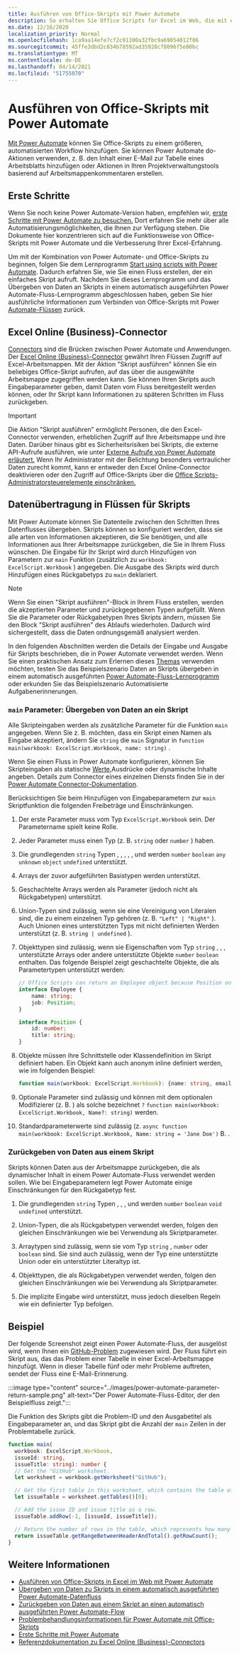 ```yaml
---
title: Ausführen von Office-Skripts mit Power Automate
description: So erhalten Sie Office Scripts for Excel im Web, die mit einem Power Automate-Workflow arbeiten.
ms.date: 12/16/2020
localization_priority: Normal
ms.openlocfilehash: 1ca9aa14efe7cf2c91100a32fbc9a69054012f06
ms.sourcegitcommit: 45ffe3dbd2c834b78592ad35928cf8096f5e80bc
ms.translationtype: MT
ms.contentlocale: de-DE
ms.lasthandoff: 04/14/2021
ms.locfileid: "51755070"
---
```

# <a name="run-office-scripts-with-power-automate"></a>Ausführen von Office-Skripts mit Power Automate

[Mit Power Automate](https://flow.microsoft.com) können Sie Office-Skripts zu einem größeren, automatisierten Workflow hinzufügen. Sie können Power Automate do-Aktionen verwenden, z. B. den Inhalt einer E-Mail zur Tabelle eines Arbeitsblatts hinzufügen oder Aktionen in Ihren Projektverwaltungstools basierend auf Arbeitsmappenkommentaren erstellen.

## <a name="getting-started"></a>Erste Schritte

Wenn Sie noch keine Power Automate-Version haben, empfehlen wir, [erste Schritte mit Power Automate zu besuchen.](/power-automate/getting-started) Dort erfahren Sie mehr über alle Automatisierungsmöglichkeiten, die Ihnen zur Verfügung stehen. Die Dokumente hier konzentrieren sich auf die Funktionsweise von Office-Skripts mit Power Automate und die Verbesserung Ihrer Excel-Erfahrung.

Um mit der Kombination von Power Automate- und Office-Skripts zu beginnen, folgen Sie dem Lernprogramm [Start using scripts with Power Automate](../tutorials/excel-power-automate-manual.md). Dadurch erfahren Sie, wie Sie einen Fluss erstellen, der ein einfaches Skript aufruft. Nachdem Sie dieses Lernprogramm und das Übergeben von Daten an Skripts in einem automatisch ausgeführten Power Automate-Fluss-Lernprogramm abgeschlossen haben, geben Sie hier ausführliche Informationen zum Verbinden von Office-Skripts mit Power [Automate-Flüssen](../tutorials/excel-power-automate-trigger.md) zurück.

## <a name="excel-online-business-connector"></a>Excel Online (Business)-Connector

[Connectors](/connectors/connectors) sind die Brücken zwischen Power Automate und Anwendungen. Der [Excel Online (Business)-Connector](/connectors/excelonlinebusiness) gewährt Ihren Flüssen Zugriff auf Excel-Arbeitsmappen. Mit der Aktion "Skript ausführen" können Sie ein beliebiges Office-Skript aufrufen, auf das über die ausgewählte Arbeitsmappe zugegriffen werden kann. Sie können Ihren Skripts auch Eingabeparameter geben, damit Daten vom Fluss bereitgestellt werden können, oder Ihr Skript kann Informationen zu späteren Schritten im Fluss zurückgeben.

> [!IMPORTANT]
> Die Aktion "Skript ausführen" ermöglicht Personen, die den Excel-Connector verwenden, erheblichen Zugriff auf Ihre Arbeitsmappe und ihre Daten. Darüber hinaus gibt es Sicherheitsrisiken bei Skripts, die externe API-Aufrufe ausführen, wie unter [Externe Aufrufe von Power Automate erläutert.](external-calls.md) Wenn Ihr Administrator mit der Belichtung besonders vertraulicher Daten zurecht kommt, kann er entweder den Excel Online-Connector deaktivieren oder den Zugriff auf Office-Skripts über die [Office Scripts-Administratorsteuerelemente einschränken.](/microsoft-365/admin/manage/manage-office-scripts-settings)

## <a name="data-transfer-in-flows-for-scripts"></a>Datenübertragung in Flüssen für Skripts

Mit Power Automate können Sie Datenteile zwischen den Schritten Ihres Datenflusses übergeben. Skripts können so konfiguriert werden, dass sie alle arten von Informationen akzeptieren, die Sie benötigen, und alle Informationen aus Ihrer Arbeitsmappe zurückgeben, die Sie in Ihrem Fluss wünschen. Die Eingabe für Ihr Skript wird durch Hinzufügen von Parametern zur `main` Funktion (zusätzlich zu `workbook: ExcelScript.Workbook` ) angegeben. Die Ausgabe des Skripts wird durch Hinzufügen eines Rückgabetyps zu `main` deklariert.

> [!NOTE]
> Wenn Sie einen "Skript ausführen"-Block in Ihrem Fluss erstellen, werden die akzeptierten Parameter und zurückgegebenen Typen aufgefüllt. Wenn Sie die Parameter oder Rückgabetypen Ihres Skripts ändern, müssen Sie den Block "Skript ausführen" des Ablaufs wiederholen. Dadurch wird sichergestellt, dass die Daten ordnungsgemäß analysiert werden.

In den folgenden Abschnitten werden die Details der Eingabe und Ausgabe für Skripts beschrieben, die in Power Automate verwendet werden. Wenn Sie einen praktischen Ansatz zum Erlernen dieses [Themas](../resources/scenarios/task-reminders.md) verwenden möchten, testen Sie das Beispielszenario Daten an Skripts übergeben in einem automatisch ausgeführten [Power Automate-Fluss-Lernprogramm](../tutorials/excel-power-automate-trigger.md) oder erkunden Sie das Beispielszenario Automatisierte Aufgabenerinnerungen.

### <a name="main-parameters-passing-data-to-a-script"></a>`main` Parameter: Übergeben von Daten an ein Skript

Alle Skripteingaben werden als zusätzliche Parameter für die Funktion `main` angegeben. Wenn Sie z. B. möchten, dass ein Skript einen Namen als Eingabe akzeptiert, ändern Sie `string` die `main` Signatur in `function main(workbook: ExcelScript.Workbook, name: string)` .

Wenn Sie einen Fluss in Power Automate konfigurieren, können Sie Skripteingaben als statische [Werte,](/power-automate/use-expressions-in-conditions)Ausdrücke oder dynamische Inhalte angeben. Details zum Connector eines einzelnen Diensts finden Sie in der [Power Automate Connector-Dokumentation](/connectors/).

Berücksichtigen Sie beim Hinzufügen von Eingabeparametern zur `main` Skriptfunktion die folgenden Freibeträge und Einschränkungen.

1. Der erste Parameter muss vom Typ `ExcelScript.Workbook` sein. Der Parametername spielt keine Rolle.

2. Jeder Parameter muss einen Typ (z. B. `string` oder `number` ) haben.

3. Die grundlegenden `string` Typen , , , , , und werden `number` `boolean` `any` `unknown` `object` `undefined` unterstützt.

4. Arrays der zuvor aufgeführten Basistypen werden unterstützt.

5. Geschachtelte Arrays werden als Parameter (jedoch nicht als Rückgabetypen) unterstützt.

6. Union-Typen sind zulässig, wenn sie eine Vereinigung von Literalen sind, die zu einem einzelnen Typ gehören (z. B. `"Left" | "Right"` ). Auch Unionen eines unterstützten Typs mit nicht definierten Werden unterstützt (z. B. `string | undefined` ).

7. Objekttypen sind zulässig, wenn sie Eigenschaften vom Typ `string` , , , unterstützte Arrays oder andere unterstützte Objekte `number` `boolean` enthalten. Das folgende Beispiel zeigt geschachtelte Objekte, die als Parametertypen unterstützt werden:

    ```TypeScript
    // Office Scripts can return an Employee object because Position only contains strings and numbers.
    interface Employee {
        name: string;
        job: Position;
    }

    interface Position {
        id: number;
        title: string;
    }
    ```

8. Objekte müssen ihre Schnittstelle oder Klassendefinition im Skript definiert haben. Ein Objekt kann auch anonym inline definiert werden, wie im folgenden Beispiel:

    ```TypeScript
    function main(workbook: ExcelScript.Workbook): {name: string, email: string}
    ```

9. Optionale Parameter sind zulässig und können mit dem optionalen Modifizierer (z. B. ) als solche bezeichnet `?` `function main(workbook: ExcelScript.Workbook, Name?: string)` werden.

10. Standardparameterwerte sind zulässig (z. `async function main(workbook: ExcelScript.Workbook, Name: string = 'Jane Doe')` B. .

### <a name="returning-data-from-a-script"></a>Zurückgeben von Daten aus einem Skript

Skripts können Daten aus der Arbeitsmappe zurückgeben, die als dynamischer Inhalt in einem Power Automate-Fluss verwendet werden sollen. Wie bei Eingabeparametern legt Power Automate einige Einschränkungen für den Rückgabetyp fest.

1. Die grundlegenden `string` Typen , , , und werden `number` `boolean` `void` `undefined` unterstützt.

2. Union-Typen, die als Rückgabetypen verwendet werden, folgen den gleichen Einschränkungen wie bei Verwendung als Skriptparameter.

3. Arraytypen sind zulässig, wenn sie vom Typ `string` , `number` oder `boolean` sind. Sie sind auch zulässig, wenn der Typ eine unterstützte Union oder ein unterstützter Literaltyp ist.

4. Objekttypen, die als Rückgabetypen verwendet werden, folgen den gleichen Einschränkungen wie bei Verwendung als Skriptparameter.

5. Die implizite Eingabe wird unterstützt, muss jedoch dieselben Regeln wie ein definierter Typ befolgen.

## <a name="example"></a>Beispiel

Der folgende Screenshot zeigt einen Power Automate-Fluss, der ausgelöst wird, wenn Ihnen ein [GitHub-Problem](https://github.com/) zugewiesen wird. Der Fluss führt ein Skript aus, das das Problem einer Tabelle in einer Excel-Arbeitsmappe hinzufügt. Wenn in dieser Tabelle fünf oder mehr Probleme auftreten, sendet der Fluss eine E-Mail-Erinnerung.

:::image type="content" source="../images/power-automate-parameter-return-sample.png" alt-text="Der Power Automate-Fluss-Editor, der den Beispielfluss zeigt.":::

Die Funktion des Skripts gibt die Problem-ID und den Ausgabetitel als Eingabeparameter an, und das Skript gibt die Anzahl der `main` Zeilen in der Problemtabelle zurück.

```TypeScript
function main(
  workbook: ExcelScript.Workbook,
  issueId: string,
  issueTitle: string): number {
  // Get the "GitHub" worksheet.
  let worksheet = workbook.getWorksheet("GitHub");

  // Get the first table in this worksheet, which contains the table of GitHub issues.
  let issueTable = worksheet.getTables()[0];

  // Add the issue ID and issue title as a row.
  issueTable.addRow(-1, [issueId, issueTitle]);

  // Return the number of rows in the table, which represents how many issues are assigned to this user.
  return issueTable.getRangeBetweenHeaderAndTotal().getRowCount();
}
```

## <a name="see-also"></a>Weitere Informationen

- [Ausführen von Office-Skripts in Excel im Web mit Power Automate](../tutorials/excel-power-automate-manual.md)
- [Übergeben von Daten zu Skripts in einem automatisch ausgeführten Power Automate-Datenfluss](../tutorials/excel-power-automate-trigger.md)
- [Zurückgeben von Daten aus einem Skript an einen automatisch ausgeführten Power Automate-Flow](../tutorials/excel-power-automate-returns.md)
- [Problembehandlungsinformationen für Power Automate mit Office-Skripts](../testing/power-automate-troubleshooting.md)
- [Erste Schritte mit Power Automate](/power-automate/getting-started)
- [Referenzdokumentation zu Excel Online (Business)-Connectors](/connectors/excelonlinebusiness/)
